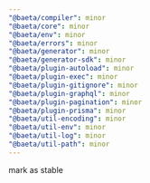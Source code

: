 ```yaml
---
"@baeta/compiler": minor
"@baeta/core": minor
"@baeta/env": minor
"@baeta/errors": minor
"@baeta/generator": minor
"@baeta/generator-sdk": minor
"@baeta/plugin-autoload": minor
"@baeta/plugin-exec": minor
"@baeta/plugin-gitignore": minor
"@baeta/plugin-graphql": minor
"@baeta/plugin-pagination": minor
"@baeta/plugin-prisma": minor
"@baeta/util-encoding": minor
"@baeta/util-env": minor
"@baeta/util-log": minor
"@baeta/util-path": minor
---
```


mark as stable
